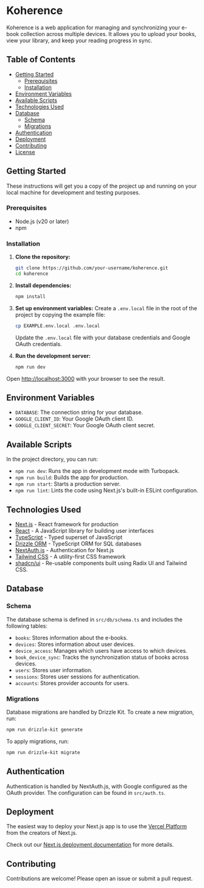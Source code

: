 # Koherence

Koherence is a web application for managing and synchronizing your e-book collection across multiple devices. It allows you to upload your books, view your library, and keep your reading progress in sync.

## Table of Contents

- [Getting Started](#getting-started)
  - [Prerequisites](#prerequisites)
  - [Installation](#installation)
- [Environment Variables](#environment-variables)
- [Available Scripts](#available-scripts)
- [Technologies Used](#technologies-used)
- [Database](#database)
  - [Schema](#schema)
  - [Migrations](#migrations)
- [Authentication](#authentication)
- [Deployment](#deployment)
- [Contributing](#contributing)
- [License](#license)

## Getting Started

These instructions will get you a copy of the project up and running on your local machine for development and testing purposes.

### Prerequisites

- Node.js (v20 or later)
- npm

### Installation

1.  **Clone the repository:**
    ```bash
    git clone https://github.com/your-username/koherence.git
    cd koherence
    ```

2.  **Install dependencies:**
    ```bash
    npm install
    ```

3.  **Set up environment variables:**
    Create a `.env.local` file in the root of the project by copying the example file:
    ```bash
    cp EXAMPLE.env.local .env.local
    ```
    Update the `.env.local` file with your database credentials and Google OAuth credentials.

4.  **Run the development server:**
    ```bash
    npm run dev
    ```

Open [http://localhost:3000](http://localhost:3000) with your browser to see the result.

## Environment Variables

-   `DATABASE`: The connection string for your database.
-   `GOOGLE_CLIENT_ID`: Your Google OAuth client ID.
-   `GOOGLE_CLIENT_SECRET`: Your Google OAuth client secret.

## Available Scripts

In the project directory, you can run:

-   `npm run dev`: Runs the app in development mode with Turbopack.
-   `npm run build`: Builds the app for production.
-   `npm run start`: Starts a production server.
-   `npm run lint`: Lints the code using Next.js's built-in ESLint configuration.

## Technologies Used

-   [Next.js](https://nextjs.org/) - React framework for production
-   [React](https://reactjs.org/) - A JavaScript library for building user interfaces
-   [TypeScript](https://www.typescriptlang.org/) - Typed superset of JavaScript
-   [Drizzle ORM](https://orm.drizzle.team/) - TypeScript ORM for SQL databases
-   [NextAuth.js](https://next-auth.js.org/) - Authentication for Next.js
-   [Tailwind CSS](https://tailwindcss.com/) - A utility-first CSS framework
-   [shadcn/ui](https://ui.shadcn.com/) - Re-usable components built using Radix UI and Tailwind CSS.

## Database

### Schema

The database schema is defined in `src/db/schema.ts` and includes the following tables:

-   `books`: Stores information about the e-books.
-   `devices`: Stores information about user devices.
-   `device_access`: Manages which users have access to which devices.
-   `book_device_sync`: Tracks the synchronization status of books across devices.
-   `users`: Stores user information.
-   `sessions`: Stores user sessions for authentication.
-   `accounts`: Stores provider accounts for users.

### Migrations

Database migrations are handled by Drizzle Kit. To create a new migration, run:

```bash
npm run drizzle-kit generate
```

To apply migrations, run:

```bash
npm run drizzle-kit migrate
```

## Authentication

Authentication is handled by NextAuth.js, with Google configured as the OAuth provider. The configuration can be found in `src/auth.ts`.

## Deployment

The easiest way to deploy your Next.js app is to use the [Vercel Platform](https://vercel.com/new?utm_medium=default-template&filter=next.js&utm_source=create-next-app&utm_campaign=create-next-app-readme) from the creators of Next.js.

Check out our [Next.js deployment documentation](httpshttps://nextjs.org/docs/deployment) for more details.

## Contributing

Contributions are welcome! Please open an issue or submit a pull request.
